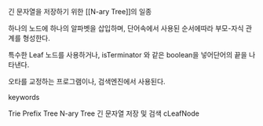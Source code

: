 
긴 문자열을 저장하기 위한
[[N-ary Tree]]의 일종

하나의 노드에 하나의 알파벳을 삽입하며,
단어속에서 사용된 순서에따라 부모-자식 관계를 형성한다.


특수한 Leaf 노드를 사용하거나,
isTerminator 와 같은 boolean을 넣어단어의 끝을 나타낸다.

오타를 교정하는 프로그램이나, 검색엔진에서 사용된다.

keywords

Trie
Prefix Tree
N-ary Tree
긴 문자열 저장 및 검색
cLeafNode